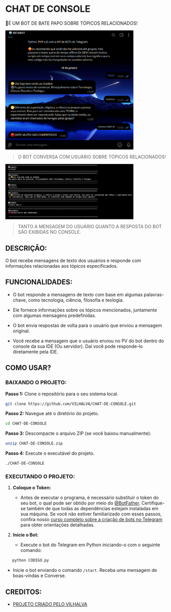 # CHAT DE CONSOLE
🤤É UM BOT DE BATE PAPO SOBRE TÓPICOS RELACIONADOS!

<img src="FOTO_1.png" align="center" width="400"> <br>
> O BOT CONVERSA COM USUÁRIO SOBRE TÓPICOS RELACIONADOS!

<img src="FOTO_2.png" align="center" width="400"> <br>
> TANTO A MENSAGEM DO USUÁRIO QUANTO A RESPOSTA DO BOT SÃO EXIBIDAS NO CONSOLE.

## DESCRIÇÃO:
O bot recebe mensagens de texto dos usuários e responde com informações relacionadas aos tópicos especificados.

## FUNCIONALIDADES:
- O bot responde a mensagens de texto com base em algumas palavras-chave, como tecnologia, ciência, filosofia e teologia.

- Ele fornece informações sobre os tópicos mencionados, juntamente com algumas mensagens predefinidas.

- O bot envia respostas de volta para o usuário que enviou a mensagem original.

- Você recebe a mensagem que o usuário enviou no PV do bot dentro do console da sua IDE (Ou servidor). Daí você pode responde-lo diretamente pela IDE.

## COMO USAR?
### BAIXANDO O PROJETO:
**Passo 1:** Clone o repositório para o seu sistema local.

```bash
git clone https://github.com/VILHALVA/CHAT-DE-CONSOLE.git
```

**Passo 2:** Navegue até o diretório do projeto.

```bash
cd CHAT-DE-CONSOLE
```

**Passo 3:** Descompacte o arquivo ZIP (se você baixou manualmente):

```bash
unzip CHAT-DE-CONSOLE.zip
```

**Passo 4:** Execute o executável do projeto.

```bash
./CHAT-DE-CONSOLE
```
### EXECUTANDO O PROJETO:
1. **Coloque o Token:**
   - Antes de executar o programa, é necessário substituir o token do seu bot, o qual pode ser obtido por meio do [@BotFather](https://t.me/BotFather). Certifique-se também de que todas as dependências estejam instaladas em sua máquina. Se você não estiver familiarizado com esses passos, confira nosso [curso completo sobre a criação de bots no Telegram](https://github.com/VILHALVA/CURSO-DE-TELEGRAM-BOT) para obter orientações detalhadas.

2. **Inicie o Bot:**
   - Execute o bot do Telegram em Python iniciando-o com o seguinte comando:
```bash
   python CODIGO.py
```
   - Inicie o bot enviando o comando `/start`. Receba uma mensagem de boas-vindas e Converse.

## CREDITOS:
- [PROJETO CRIADO PELO VILHALVA](https://github.com/VILHALVA)

